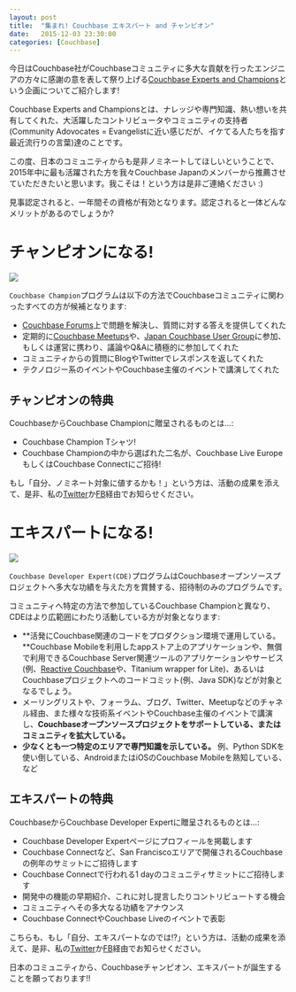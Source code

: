 ```yaml
---
layout: post
title:  "集まれ! Couchbase エキスパート and チャンピオン"
date:   2015-12-03 23:30:00
categories: [Couchbase]
---
```


今日はCouchbase社がCouchbaseコミュニティに多大な貢献を行ったエンジニアの方々に感謝の意を表して祭り上げる[Couchbase Experts and Champions](http://developer.couchbase.com/experts-and-champions)という企画についてご紹介します!

Couchbase Experts and Championsとは、ナレッジや専門知識、熱い想いを共有してくれた、大活躍したコントリビュータやコミュニティの支持者(Community Adovocates = Evangelistに近い感じだが、イケてる人たちを指す最近流行りの言葉)達のことです。

この度、日本のコミュニティからも是非ノミネートしてほしいということで、2015年中に最も活躍された方を我々Couchbase Japanのメンバーから推薦させていただきたいと思います。我こそは！という方は是非ご連絡ください :)

見事認定されると、一年間その資格が有効となります。認定されると一体どんなメリットがあるのでしょうか?

# チャンピオンになる!

<img src="http://developer.couchbase.com/binaries/content/gallery/couchbase-developer-portal/icons/champion.png">

`Couchbase Champion`プログラムは以下の方法でCouchbaseコミュニティに関わったすべての方が候補となります:

- [Couchbase Forums](https://forums.couchbase.com/)上で問題を解決し、質問に対する答えを提供してくれた
- 定期的に[Couchbase Meetups](http://www.meetup.com/pro/couchbase/)や、[Japan Couchbase User Group](http://couchbasejpcommunity.doorkeeper.jp)に参加、もしくは運営に携わり、議論やQ&Aに積極的に参加してくれた
- コミュニティからの質問にBlogやTwitterでレスポンスを返してくれた
- テクノロジー系のイベントやCouchbase主催のイベントで講演してくれた

## チャンピオンの特典

CouchbaseからCouchbase Championに贈呈されるものとは...:

- Couchbase Champion Tシャツ!
- Couchbase Championの中から選ばれた二名が、Couchbase Live EuropeもしくはCouchbase Connectにご招待!

もし「自分、ノミネート対象に値するかも！」という方は、活動の成果を添えて、是非、私の[Twitter](https://twitter.com/ijokarumawak)か[FB](https://facebook.com/koji.kawamura.71)経由でお知らせください。

# エキスパートになる!

<img src="http://developer.couchbase.com/binaries/content/gallery/couchbase-developer-portal/icons/expert.png">

`Couchbase Developer Expert(CDE)`プログラムはCouchbaseオープンソースプロジェクトへ多大な功績を与えた方を賞賛する、招待制のみのプログラムです。

コミュニティへ特定の方法で参加しているCouchbase Championと異なり、CDEはより広範囲にわたり活動している方が対象となります:

- **活発にCouchbase関連のコードをプロダクション環境で運用している。**Couchbase Mobileを利用したappストア上のアプリケーションや、無償で利用できるCouchbase Server関連ツールのアプリケーションやサービス(例、[Reactive Couchbase](http://reactivecouchbase.org/)や、Titanium wrapper for Lite)、あるいはCouchbaseプロジェクトへのコードコミット(例、Java SDK)などが対象となるでしょう。
- メーリングリストや、フォーラム、ブログ、Twitter、Meetupなどのチャネル経由、また様々な技術系イベントやCouchbase主催のイベントで講演し、**Couchbaseオープンソースプロジェクトをサポートしている、またはコミュニティを拡大している。**
- **少なくとも一つ特定のエリアで専門知識を示している。** 例、Python SDKを使い倒している、AndroidまたはiOSのCouchbase Mobileを熟知している、など

## エキスパートの特典

CouchbaseからCouchbase Developer Expertに贈呈されるものとは…:

- Couchbase Developer Expertページにプロフィールを掲載します
- Couchbase Connectなど、San Franciscoエリアで開催されるCouchbaseの例年のサミットにご招待します
- Couchbase Connectで行われる1 dayのコミュニティサミットにご招待します
- 開発中の機能の早期紹介、これに対し提言したりコントリビュートする機会
- コミュニティへその多大なる功績をアナウンス
- Couchbase ConnectやCouchbase Liveのイベントで表彰

こちらも、もし「自分、エキスパートなのでは!?」という方は、活動の成果を添えて、是非、私の[Twitter](https://twitter.com/ijokarumawak)か[FB](https://facebook.com/koji.kawamura.71)経由でお知らせください。


日本のコミュニティから、Couchbaseチャンピオン、エキスパートが誕生することを願っております!!
